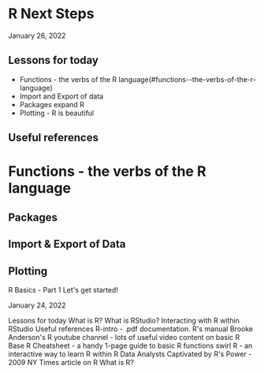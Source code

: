# R Next Steps

January 26, 2022

## Lessons for today

  * Functions - the verbs of the R language(#functions--the-verbs-of-the-r-language)
  * Import and Export of data
  * Packages expand R
  * Plotting - R is beautiful

## Useful references


# Functions - the verbs of the R language

## Packages

## Import & Export of Data

## Plotting



R Basics - Part 1
Let's get started!

January 24, 2022

Lessons for today
What is R?
What is RStudio?
Interacting with R within RStudio
Useful references
R-intro - .pdf documentation. R's manual
Brooke Anderson's R youtube channel - lots of useful video content on basic R
Base R Cheatsheet - a handy 1-page guide to basic R functions
swirl R - an interactive way to learn R within R
Data Analysts Captivated by R's Power - 2009 NY Times article on R
What is R?
